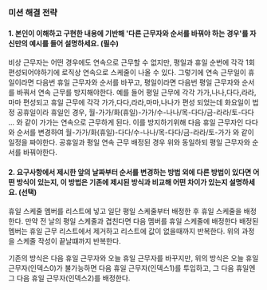 ### 미션 해결 전략 
#### 1. 본인이 이해하고 구현한 내용에 기반해 '다른 근무자와 순서를 바꿔야 하는 경우'를 자신만의 예시를 들어 설명하세요. (필수)       
비상 근무자는 어떤 경우에도 연속으로 근무할 수 없지만, 평일과 휴일 순번에 각각 1회 편성되어야하기에 로직상 연속으로 스케줄이 나올 수 있다.
그렇기에 연속 근무일이 휴일이라면 다음번 휴일 근무자와 순서를 바꾸고, 평일이라면 다음번 평일 근무자와 순서를 바꿔서 연속 근무를 방지해야한다.
예를 들어 평일 근무에 각각 가가,나나,다다,라라,마마 편성되고
휴일 근무에 각각 가가,다다,라라,마마,나나가 편성 되었는데 화요일이 법정 공휴일이라 휴일인 경우,
월-가가/화(휴일)-가가/수-나나/목-다다/금-라라/토-다다 ... 와 같이 가가는 연속으로 근무하게 된다.
이를 방지하기위해 다음 휴일 근무자인 다다와 순서를 변경하여 월-가가/화(휴일)-다다/수-나나/목-다다/금-라라/토-가가 와 같이 일정을 짜야한다.
공휴일과 평일 연속 근무 배정된 경우 위와 동일하되 평일 근무자와 순서를 바꿔야한다.
 

#### 2. 요구사항에서 제시한 앞의 날짜부터 순서를 변경하는 방법 외에 다른 방법이 있다면 어떤 방식이 있는지, 이 방법은 기존에 제시된 방식과 비교해 어떤 차이가 있는지 설명하세요. (선택)
휴일 스케줄 멤버를 리스트에 넣고 일단 평일 스케줄부터 배정한 후 휴일 스케줄을 배정한다.
만약 전 날의 평일 스케줄과 겹친다면 다음 멤버를 휴일 스케줄에 배정한다
배정된 멤버는 휴일 근무 리스트에서 제거하고 리스트에 값이 없을때까지 반복한다.
위의 과정을 스케줄 작성이 끝날떄까지 반복한다.

기존의 방식은 다음 휴일 근무자와 오늘 휴일 근무자를 바꾸지만, 위의 방식은 오늘 휴일 근무자(인덱스0)가 불가능하면 다음 휴일 근무자(인덱스1)를 투입하고,
그 다음 휴일엔 그 다음 휴일 근무자(인덱스2)를 배정한다.